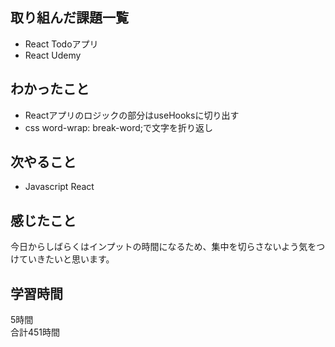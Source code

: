 ## 取り組んだ課題一覧
- React Todoアプリ
- React Udemy

## わかったこと
- Reactアプリのロジックの部分はuseHooksに切り出す
- css word-wrap: break-word;で文字を折り返し

## 次やること
- Javascript React

## 感じたこと
今日からしばらくはインプットの時間になるため、集中を切らさないよう気をつけていきたいと思います。

## 学習時間
5時間<br />
合計451時間